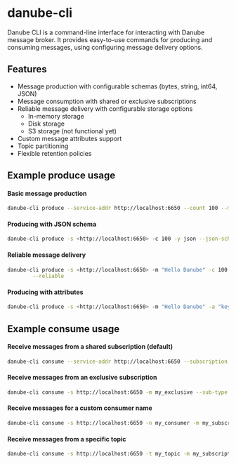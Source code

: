 # danube-cli

Danube CLI is a command-line interface for interacting with Danube message broker. It provides easy-to-use commands for producing and consuming messages, using configuring message delivery options.

## Features

- Message production with configurable schemas (bytes, string, int64, JSON)
- Message consumption with shared or exclusive subscriptions
- Reliable message delivery with configurable storage options
  - In-memory storage
  - Disk storage
  - S3 storage (not functional yet)
- Custom message attributes support
- Topic partitioning
- Flexible retention policies

## Example produce usage

#### Basic message production

```bash
danube-cli produce --service-addr http://localhost:6650 --count 100 --message "Hello Danube"
```

#### Producing with JSON schema

```bash
danube-cli produce -s <http://localhost:6650> -c 100 -y json --json-schema '{"type":"object"}' -m '{"key":"Hello Danube"}'
```

#### Reliable message delivery

```bash
danube-cli produce -s <http://localhost:6650> -m "Hello Danube" -c 100 \
        --reliable
```

#### Producing with attributes

``` bash
danube-cli produce -s <http://localhost:6650> -m "Hello Danube" -a "key1:value1,key2:value2"
```

## Example consume usage

#### Receive messages from a shared subscription (default)

```bash
danube-cli consume --service-addr http://localhost:6650 --subscription my_shared_subscription
```

#### Receive messages from an exclusive subscription

```bash
danube-cli consume -s http://localhost:6650 -m my_exclusive --sub-type exclusive
```

#### Receive messages for a custom consumer name

```bash
danube-cli consume -s http://localhost:6650 -n my_consumer -m my_subscription
```

#### Receive messages from a specific topic

```bash
danube-cli consume -s http://localhost:6650 -t my_topic -m my_subscription
```
